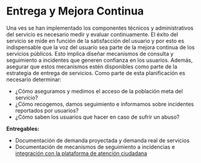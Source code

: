 
# Entrega y Mejora Continua

Una ves se han implementado los componentes técnicos y administrativos del servicio es necesario medir y evaluar continuamente. El éxito del servicio se mide en función de la satisfacción del usuario y por esto es indispensable que la voz del usuario sea parte de la mejora continua de los servicios públicos. Esto implica diseñar mecanismos de consulta y seguimiento a incidentes que generen confianza en los usuarios. Además, asegurar que estos mecanismos estén disponibles como parte de la estrategia de entrega de servicios. Como parte de esta planificación es necesario determinar:

* ¿Cómo aseguramos y medimos el acceso de la población meta del servicio?
* ¿Cómo recogemos, damos seguimiento e informamos sobre incidentes reportados por usuarios?
* ¿Cómo saben los usuarios que hacer en caso de sufrir un abuso?

**Entregables:**

* Documentación de demanda proyectada y demanda real de servicios
* Documentación de mecanismos de seguimiento a incidencias e [integración con la plataforma de atención ciudadana](https://www.atencionciudadana.sv/)

